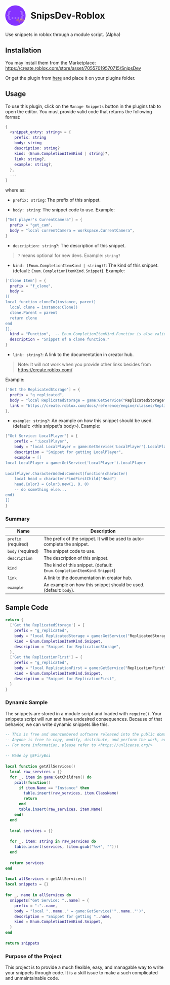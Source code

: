 <!-- Html tags in md? -->
# <div style="display: flex; align-items: center"><img src="https://github.com/Bioterm64/SnipsDev-Roblox/blob/main/source/assets/logo.png?raw=true" height="64" style="margin-right: 1rem"><span>SnipsDev-Roblox</span></div>

Use snippets in roblox through a module script. (Alpha)

## Installation
You may install them from the Marketplace: 
https://create.roblox.com/store/asset/70557019570715/SnipsDev

Or get the plugin from [here](/source/) and place it on your plugins folder.

## Usage
To use this plugin, click on the `Manage Snippets` button in the plugins tab to open the editor. You must provide valid code that returns the following format:

```lua
{
  <snippet_entry: string> = {
    prefix: string
    body: string
    description: string?
    kind: (Enum.CompletionItemKind | string)?,
    link: string?,
    example: string?,
  },
  ...
}
```
where as:
- `prefix: string`: The prefix of this snippet.

- `body: string`: The snippet code to use. Example:
```lua
["Get player's CurrentCamera"] = {
  prefix = "get_cam",
  body = "local currentCamera = workspace.CurrentCamera",
}
```

- `description: string?`: The description of this snippet.
> `?` means optional for new devs. Example: `string?`

- `kind: (Enum.CompletionItemKind | string)?`: The kind of this snippet. (default: `Enum.CompletionItemKind.Snippet`). Example:
```lua
['Clone Item'] = {
  prefix = "f_clone",
  body =
[[
local function cloneTo(instance, parent)
  local clone = instance:Clone()
  clone.Parent = parent
  return clone
end
]],
  kind = "Function",  -- Enum.CompletionItemKind.Function is also valid
  description = "Snippet of a clone function."
}
```

- `link: string?`: A link to the documentation in creator hub.
> Note: It will not work when you provide other links besides from https://create.roblox.com/

Example:
```lua
['Get the ReplicatedStorage'] = {
  prefix = "g_replicated",
  body = "local ReplicatedStorage = game:GetService("ReplicatedStorage")",
  link = "https://create.roblox.com/docs/reference/engine/classes/ReplicatedStorage",
},
```

- `example: string?`: An example on how this snippet should be used. (default: <this snippet's body>).
Example: 
```lua
["Get Service: LocalPlayer"] = {
	prefix = ":LocalPlayer",
	body = "local LocalPlayer = game:GetService('LocalPlayer').LocalPlayer",
	description = "Snippet for getting LocalPlayer",
	example = [[
local LocalPlayer = game:GetService('LocalPlayer').LocalPlayer

LocalPlayer.CharacterAdded:Connect(function(character)
	local head = character:FindFirstChild("Head")
	head.Color3 = Color3.new(1, 0, 0)
	-- do something else...
end)
]]
}
```

### Summary
| Name | Description |
| ---- | ----------- |
| `prefix` (required) | The prefix of the snippet. It will be used to auto-complete the snippet. |
| `body` (required) | The snippet code to use. |
| `description` | The description of this snippet. |
| `kind` | The kind of this snippet. (default: `Enum.CompletionItemKind.Snippet`) |
| `link` | A link to the documentation in creator hub. |
| `example` | An example on how this snippet should be used. (default: `body`). 

## Sample Code
```lua
return {
  ['Get the ReplicatedStorage'] = {
    prefix = "g_replicated",
    body = "local ReplicatedStorage = game:GetService("ReplicatedStorage")",
    kind = Enum.CompletionItemKind.Snippet,
    description = "Snippet for ReplicationStorage",
  },
  ['Get the ReplicationFirst'] = {
    prefix = "g_replicated",
    body = "local ReplicationFirst = game:GetService("ReplicationFirst")",
    kind = Enum.CompletionItemKind.Snippet,
    description = "Snippet for ReplicationFirst",
  }
}
```

### Dynamic Sample
The snippets are stored in a module script and loaded with `require()`. Your snippets script will run and have undesired consequences. Because of that behavior, we can write dynamic snippets like this.
```lua
-- This is free and unencumbered software released into the public domain.
-- Anyone is free to copy, modify, distribute, and perform the work, even for commercial purposes, without asking permission.
-- For more information, please refer to <https://unlicense.org/>

-- Made by @EFiryBoi

local function getAllServices()
  local raw_services = {}
  for _, item in game:GetChildren() do
    pcall(function()
      if item.Name == "Instance" then 
        table.insert(raw_services, item.ClassName) 
        return
      end
      table.insert(raw_services, item.Name)
    end)
  end
  
  local services = {}
  
  for _, item: string in raw_services do
    table.insert(services, (item:gsub("%s+", "")))
  end
  
  return services
end

local allServices = getAllServices()
local snippets = {}

for _, name in allServices do
  snippets["Get Service: "..name] = {
    prefix = ":"..name,
    body = "local "..name.." = game:GetService('"..name.."')",
    description = "Snippet for getting "..name,
    kind = Enum.CompletionItemKind.Snippet,
  }
end

return snippets
```

### Purpose of the Project
This project is to provide a much flexible, easy, and managable way to write your snippets through code.
It is a skill issue to make a such complicated and unmaintainable code.
